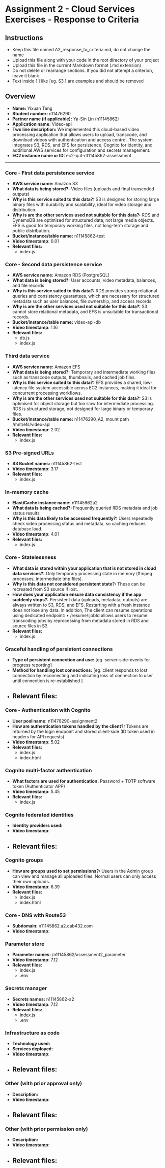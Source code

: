 Assignment 2 - Cloud Services Exercises - Response to Criteria
================================================

Instructions
------------------------------------------------
- Keep this file named A2_response_to_criteria.md, do not change the name
- Upload this file along with your code in the root directory of your project
- Upload this file in the current Markdown format (.md extension)
- Do not delete or rearrange sections.  If you did not attempt a criterion, leave it blank
- Text inside [ ] like [eg. S3 ] are examples and should be removed


Overview
------------------------------------------------

- **Name:** Yixuan Tang
- **Student number:** n11476290
- **Partner name (if applicable):** Ya-Sin Lin (n11145862)
- **Application name:** Video-api
- **Two line description:** We implemented this cloud-based video processing application that allows users to upload, transcode, and download videos with authentication and access control. The system integrates S3, RDS, and EFS for persistence, Cognito for identity, and additional AWS services for configuration and secrets management.
- **EC2 instance name or ID:** ec2-qut-n11145862-assessment

------------------------------------------------

### Core - First data persistence service

- **AWS service name:** Amazon S3
- **What data is being stored?:** Video files (uploads and final transcoded outputs)
- **Why is this service suited to this data?:** S3 is designed for storing large binary files with durability and scalability, ideal for video storage and distribution.
- **Why is are the other services used not suitable for this data?:** RDS and DynamoDB are optimised for structured data, not large media objects. EFS is good for temporary working files, not long-term storage and public distribution.
- **Bucket/instance/table name:** n11145862-test
- **Video timestamp:** 0.01
- **Relevant files:**
    - index.js

### Core - Second data persistence service

- **AWS service name:** Amazon RDS (PostgreSQL)
- **What data is being stored?:** User accounts, video metadata, balances, and file records
- **Why is this service suited to this data?:** RDS provides strong relational queries and consistency guarantees, which are necessary for structured metadata such as user balances, file ownership, and access records.
- **Why is are the other services used not suitable for this data?:** S3 cannot store relational metadata, and EFS is unsuitable for transactional records.
- **Bucket/instance/table name:** video-api-db
- **Video timestamp:** 1.16
- **Relevant files:**
    - db.js
    - index.js

### Third data service

- **AWS service name:** Amazon EFS
- **What data is being stored?:** Temporary and intermediate working files such as transcode outputs, thumbnails, and cached job files.
- **Why is this service suited to this data?:** EFS provides a shared, low-latency file system accessible across EC2 instances, making it ideal for concurrent processing workflows.
- **Why is are the other services used not suitable for this data?:** S3 is optimised for object storage but too slow for intermediate processing. RDS is structured storage, not designed for large binary or temporary files.
- **Bucket/instance/table name:** n11476290_A2, mount path /mnt/efs/video-api
- **Video timestamp:** 2.02
- **Relevant files:**
    - index.js

### S3 Pre-signed URLs

- **S3 Bucket names:** n11145862-test
- **Video timestamp:** 3.17
- **Relevant files:**
    - index.js

### In-memory cache

- **ElastiCache instance name:** n11145862a2
- **What data is being cached?:** Frequently queried RDS metadata and job status results
- **Why is this data likely to be accessed frequently?:** Users repeatedly check video processing status and metadata, so caching reduces database load.
- **Video timestamp:** 4.01
- **Relevant files:**
    - index.js

### Core - Statelessness

- **What data is stored within your application that is not stored in cloud data services?:** Only temporary processing state in memory (ffmpeg processes, intermediate tmp files).
- **Why is this data not considered persistent state?:** These can be recreated from S3 source if lost.
- **How does your application ensure data consistency if the app suddenly stops?:** Persistent data (uploads, metadata, outputs) are always written to S3, RDS, and EFS. Restarting with a fresh instance does not lose any data. 
In addition, The client can resume operations using dedicated endpoint: 
• /resume/:jobId  allows users to resume transcoding jobs by reprocessing from metadata stored in RDS and source files in S3.
- **Relevant files:**
    - index.js

### Graceful handling of persistent connections

- **Type of persistent connection and use:** [eg. server-side-events for progress reporting]
- **Method for handling lost connections:** [eg. client responds to lost connection by reconnecting and indicating loss of connection to user until connection is re-established ]
- **Relevant files:**
    -


### Core - Authentication with Cognito

- **User pool name:** n11476290-assignment2
- **How are authentication tokens handled by the client?:** Tokens are returned by the login endpoint and stored client-side (ID token used in headers for API requests).
- **Video timestamp:** 5.02
- **Relevant files:**
    - index.js
    - index.html

### Cognito multi-factor authentication

- **What factors are used for authentication:** Password + TOTP software token (Authenticator APP)
- **Video timestamp:** 5.45
- **Relevant files:**
    - index.js

### Cognito federated identities

- **Identity providers used:**
- **Video timestamp:**
- **Relevant files:**
    -

### Cognito groups

- **How are groups used to set permissions?:** Users in the Admin group can view and manage all uploaded files. Normal users can only access their own uploads.
- **Video timestamp:** 6.39
- **Relevant files:**
    - index.js
    - index.html

### Core - DNS with Route53

- **Subdomain**:  n11145862.a2.cab432.com
- **Video timestamp:**

### Parameter store

- **Parameter names:** /n11145862/assessment2_parameter
- **Video timestamp:** 7.12
- **Relevant files:**
    - index.js
    - .env

### Secrets manager

- **Secrets names:** n11145862-a2
- **Video timestamp:** 7.12
- **Relevant files:**
    - index.js
    - .env

### Infrastructure as code

- **Technology used:** 
- **Services deployed:** 
- **Video timestamp:**
- **Relevant files:**
    - 

### Other (with prior approval only)

- **Description:**
- **Video timestamp:**
- **Relevant files:**
    -

### Other (with prior permission only)

- **Description:**
- **Video timestamp:**
- **Relevant files:**
    -